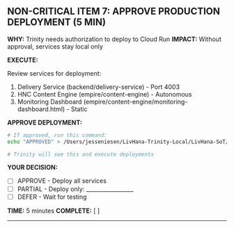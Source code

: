 ## NON-CRITICAL ITEM 7: APPROVE PRODUCTION DEPLOYMENT (5 MIN)

**WHY:** Trinity needs authorization to deploy to Cloud Run
**IMPACT:** Without approval, services stay local only

**EXECUTE:**

Review services for deployment:

1. Delivery Service (backend/delivery-service) - Port 4003
2. HNC Content Engine (empire/content-engine) - Autonomous
3. Monitoring Dashboard (empire/content-engine/monitoring-dashboard.html) - Static

**APPROVE DEPLOYMENT:**

```bash
# If approved, run this command:
echo "APPROVED" > /Users/jesseniesen/LivHana-Trinity-Local/LivHana-SoT/DEPLOYMENT_APPROVED.txt

# Trinity will see this and execute deployments
```

**YOUR DECISION:**

- [ ] APPROVE - Deploy all services
- [ ] PARTIAL - Deploy only: _________________
- [ ] DEFER - Wait for testing

**TIME:** 5 minutes
**COMPLETE:** [ ]

---
